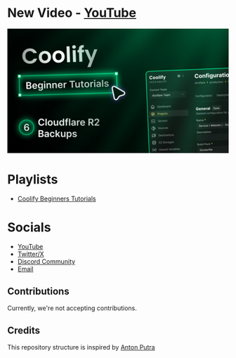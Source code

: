 # New Video - [YouTube](https://youtu.be/eQl3DSlrEHA?si=3oL_51aNnMt_H-PF)

[<img src="assets/6.png?raw=true">](https://youtu.be/eQl3DSlrEHA?si=3oL_51aNnMt_H-PF)

# Playlists
- [Coolify Beginners Tutorials](https://www.youtube.com/playlist?list=PLoVHNPkf8ZxrVW0vclP5ngQQcTz6-VzL-)

# Socials
- [YouTube](https://www.youtube.com/@airoflare)  
- [Twitter/X](https://x.com/airoflare)  
- [Discord Community](https://discord.com/invite/djBYyv3WqN)  
- [Email](team@airoflare.com)

## Contributions
Currently, we're not accepting contributions.

## Credits
This repository structure is inspired by [Anton Putra](https://github.com/antonputra/tutorials)